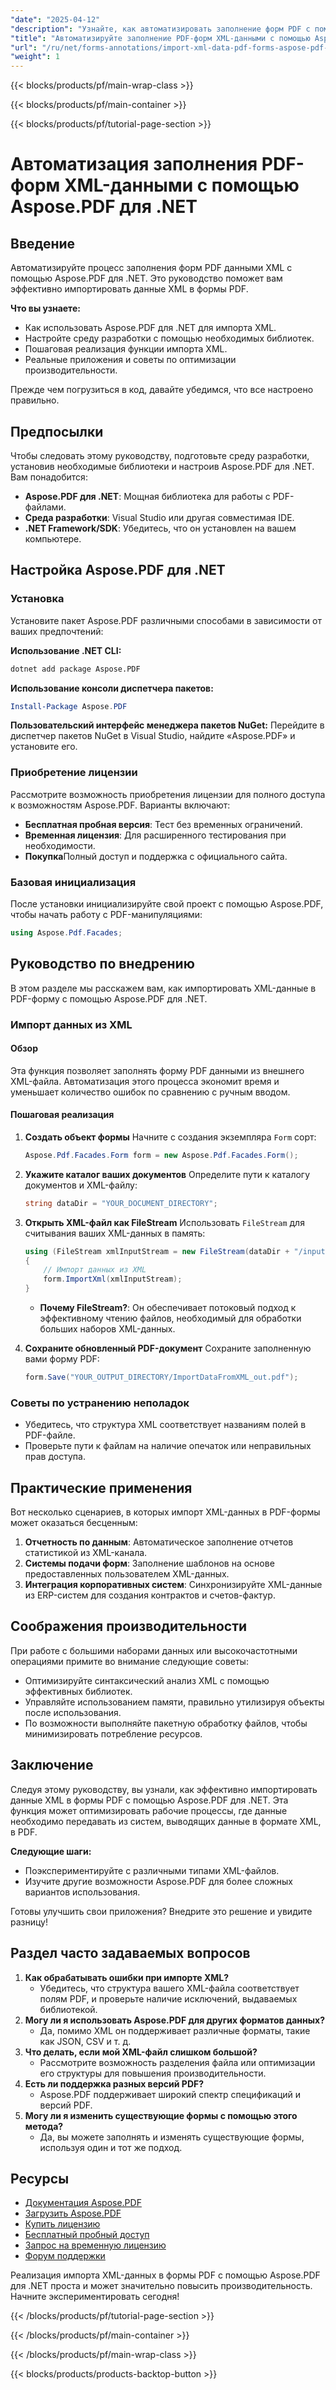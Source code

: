 ```yaml
---
"date": "2025-04-12"
"description": "Узнайте, как автоматизировать заполнение форм PDF с помощью Aspose.PDF и XML-данных. Следуйте этому руководству для эффективной реализации, советов по производительности и реальных приложений."
"title": "Автоматизируйте заполнение PDF-форм XML-данными с помощью Aspose.PDF для .NET"
"url": "/ru/net/forms-annotations/import-xml-data-pdf-forms-aspose-pdf-net/"
"weight": 1
---
```


{{< blocks/products/pf/main-wrap-class >}}

{{< blocks/products/pf/main-container >}}

{{< blocks/products/pf/tutorial-page-section >}}


# Автоматизация заполнения PDF-форм XML-данными с помощью Aspose.PDF для .NET

## Введение

Автоматизируйте процесс заполнения форм PDF данными XML с помощью Aspose.PDF для .NET. Это руководство поможет вам эффективно импортировать данные XML в формы PDF.

**Что вы узнаете:**
- Как использовать Aspose.PDF для .NET для импорта XML.
- Настройте среду разработки с помощью необходимых библиотек.
- Пошаговая реализация функции импорта XML.
- Реальные приложения и советы по оптимизации производительности.

Прежде чем погрузиться в код, давайте убедимся, что все настроено правильно.

## Предпосылки

Чтобы следовать этому руководству, подготовьте среду разработки, установив необходимые библиотеки и настроив Aspose.PDF для .NET. Вам понадобится:

- **Aspose.PDF для .NET**: Мощная библиотека для работы с PDF-файлами.
- **Среда разработки**: Visual Studio или другая совместимая IDE.
- **.NET Framework/SDK**: Убедитесь, что он установлен на вашем компьютере.

## Настройка Aspose.PDF для .NET

### Установка

Установите пакет Aspose.PDF различными способами в зависимости от ваших предпочтений:

**Использование .NET CLI:**
```bash
dotnet add package Aspose.PDF
```

**Использование консоли диспетчера пакетов:**
```powershell
Install-Package Aspose.PDF
```

**Пользовательский интерфейс менеджера пакетов NuGet:**
Перейдите в диспетчер пакетов NuGet в Visual Studio, найдите «Aspose.PDF» и установите его.

### Приобретение лицензии

Рассмотрите возможность приобретения лицензии для полного доступа к возможностям Aspose.PDF. Варианты включают:
- **Бесплатная пробная версия**: Тест без временных ограничений.
- **Временная лицензия**: Для расширенного тестирования при необходимости.
- **Покупка**Полный доступ и поддержка с официального сайта.

### Базовая инициализация

После установки инициализируйте свой проект с помощью Aspose.PDF, чтобы начать работу с PDF-манипуляциями:
```csharp
using Aspose.Pdf.Facades;
```

## Руководство по внедрению

В этом разделе мы расскажем вам, как импортировать XML-данные в PDF-форму с помощью Aspose.PDF для .NET.

### Импорт данных из XML

#### Обзор

Эта функция позволяет заполнять форму PDF данными из внешнего XML-файла. Автоматизация этого процесса экономит время и уменьшает количество ошибок по сравнению с ручным вводом.

#### Пошаговая реализация

1. **Создать объект формы**
   Начните с создания экземпляра `Form` сорт:
   ```csharp
   Aspose.Pdf.Facades.Form form = new Aspose.Pdf.Facades.Form();
   ```

2. **Укажите каталог ваших документов**
   Определите пути к каталогу документов и XML-файлу:
   ```csharp
   string dataDir = "YOUR_DOCUMENT_DIRECTORY";
   ```

3. **Открыть XML-файл как FileStream**
   Использовать `FileStream` для считывания ваших XML-данных в память:
   ```csharp
   using (FileStream xmlInputStream = new FileStream(dataDir + "/input.xml", FileMode.Open))
   {
       // Импорт данных из XML
       form.ImportXml(xmlInputStream);
   }
   ```
   - **Почему FileStream?**: Он обеспечивает потоковый подход к эффективному чтению файлов, необходимый для обработки больших наборов XML-данных.

4. **Сохраните обновленный PDF-документ**
   Сохраните заполненную вами форму PDF:
   ```csharp
   form.Save("YOUR_OUTPUT_DIRECTORY/ImportDataFromXML_out.pdf");
   ```

### Советы по устранению неполадок
- Убедитесь, что структура XML соответствует названиям полей в PDF-файле.
- Проверьте пути к файлам на наличие опечаток или неправильных прав доступа.

## Практические применения

Вот несколько сценариев, в которых импорт XML-данных в PDF-формы может оказаться бесценным:
1. **Отчетность по данным**: Автоматическое заполнение отчетов статистикой из XML-канала.
2. **Системы подачи форм**: Заполнение шаблонов на основе предоставленных пользователем XML-данных.
3. **Интеграция корпоративных систем**: Синхронизируйте XML-данные из ERP-систем для создания контрактов и счетов-фактур.

## Соображения производительности

При работе с большими наборами данных или высокочастотными операциями примите во внимание следующие советы:
- Оптимизируйте синтаксический анализ XML с помощью эффективных библиотек.
- Управляйте использованием памяти, правильно утилизируя объекты после использования.
- По возможности выполняйте пакетную обработку файлов, чтобы минимизировать потребление ресурсов.

## Заключение

Следуя этому руководству, вы узнали, как эффективно импортировать данные XML в формы PDF с помощью Aspose.PDF для .NET. Эта функция может оптимизировать рабочие процессы, где данные необходимо передавать из систем, выводящих данные в формате XML, в PDF.

**Следующие шаги:**
- Поэкспериментируйте с различными типами XML-файлов.
- Изучите другие возможности Aspose.PDF для более сложных вариантов использования.

Готовы улучшить свои приложения? Внедрите это решение и увидите разницу!

## Раздел часто задаваемых вопросов

1. **Как обрабатывать ошибки при импорте XML?**
   - Убедитесь, что структура вашего XML-файла соответствует полям PDF, и проверьте наличие исключений, выдаваемых библиотекой.
2. **Могу ли я использовать Aspose.PDF для других форматов данных?**
   - Да, помимо XML он поддерживает различные форматы, такие как JSON, CSV и т. д.
3. **Что делать, если мой XML-файл слишком большой?**
   - Рассмотрите возможность разделения файла или оптимизации его структуры для повышения производительности.
4. **Есть ли поддержка разных версий PDF?**
   - Aspose.PDF поддерживает широкий спектр спецификаций и версий PDF.
5. **Могу ли я изменить существующие формы с помощью этого метода?**
   - Да, вы можете заполнять и изменять существующие формы, используя один и тот же подход.

## Ресурсы
- [Документация Aspose.PDF](https://reference.aspose.com/pdf/net/)
- [Загрузить Aspose.PDF](https://releases.aspose.com/pdf/net/)
- [Купить лицензию](https://purchase.aspose.com/buy)
- [Бесплатный пробный доступ](https://releases.aspose.com/pdf/net/)
- [Запрос на временную лицензию](https://purchase.aspose.com/temporary-license/)
- [Форум поддержки](https://forum.aspose.com/c/pdf/10)

Реализация импорта XML-данных в формы PDF с помощью Aspose.PDF для .NET проста и может значительно повысить производительность. Начните экспериментировать сегодня!

{{< /blocks/products/pf/tutorial-page-section >}}

{{< /blocks/products/pf/main-container >}}

{{< /blocks/products/pf/main-wrap-class >}}

{{< blocks/products/products-backtop-button >}}